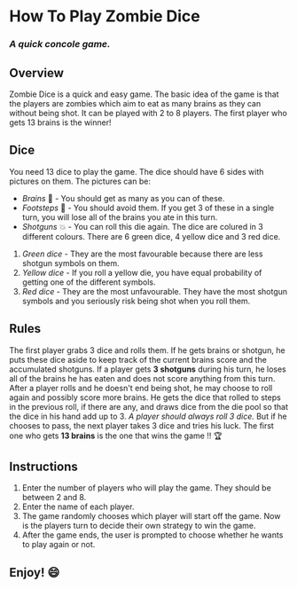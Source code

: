 # How To Play Zombie Dice
### *A quick concole game.*


## Overview
Zombie Dice is a quick and easy game. The basic idea of the game is that the players are zombies
which aim to eat as many brains as they can without being shot. It can be played with 2 to 8 players.
The first player who gets 13 brains is the winner!

## Dice
You need 13 dice to play the game. The dice should have 6 sides with pictures on them. The pictures can be: 
* *Brains* :boy: - You should get as many as you can of these.
* *Footsteps* :feet: - You should avoid them. If you get 3 of these in a single turn, you will lose all of the brains you ate in this turn.
* *Shotguns* :boom: - You can roll this die again.
The dice are colured in 3 different colours. There are 6 green dice, 4 yellow dice and 3 red dice.
1. *Green dice* - They are the most favourable because there are less shotgun symbols on them.
2. *Yellow dice* - If you roll a yellow die, you have equal probability of getting one of the different symbols.
3. *Red dice* - They are the most unfavourable. They have the most shotgun symbols and you seriously risk being shot when you roll them.

## Rules
The first player grabs 3 dice and rolls them. If he gets brains or shotgun, he puts these dice aside to keep track of the current brains score and the accumulated shotguns. If a player gets **3 shotguns** during his turn, he loses all of the brains he has eaten and does not score anything from this turn. After a player rolls and he doesn't end being shot, he may choose to roll again and possibly score more brains. He gets the dice that rolled to steps in the previous roll, if there are any, and draws dice from the die pool so that the dice in his hand add up to 3. *A player should always roll 3 dice.* But if he chooses to pass, the next player takes 3 dice and tries his luck. The first one who gets **13 brains** is the one that wins the game !! :trophy:

## Instructions
1. Enter the number of players who will play the game. They should be between 2 and 8.
2. Enter the name of each player.
3. The game randomly chooses which player will start off the game. Now is the players turn to decide their own strategy to win the game.
4. After the game ends, the user is prompted to choose whether he wants to play again or not.

## Enjoy! :smile:
